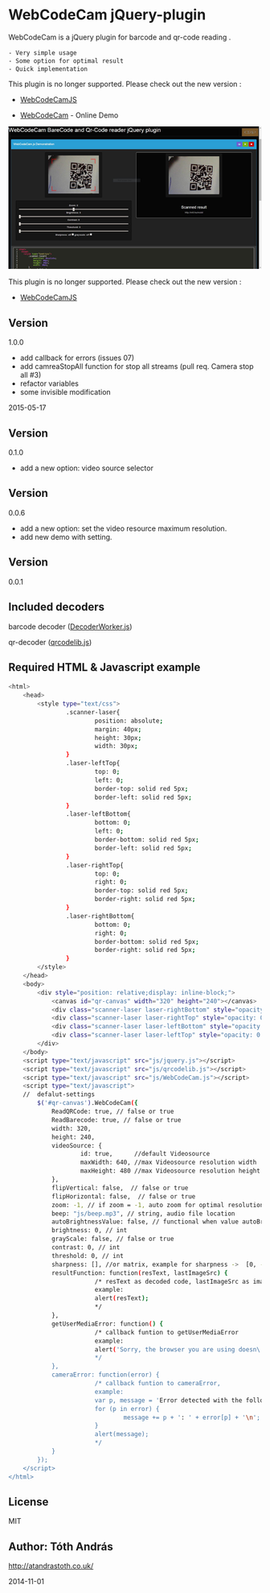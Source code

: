 WebCodeCam jQuery-plugin
========================

WebCodeCam is a jQuery plugin for  barcode and qr-code reading .

    - Very simple usage
    - Some option for optimal result
    - Quick implementation

This plugin is no longer supported.
Please check out the new version :
* [WebCodeCamJS]

* [WebCodeCam] - Online Demo 

<img src = "demo.png"/>

This plugin is no longer supported.
Please check out the new version :
* [WebCodeCamJS]

Version
----

1.0.0

- add callback for errors (issues 07)
- add camreaStopAll function for stop all streams (pull req. Camera stop all #3)
- refactor variables 
- some invisible modification

2015-05-17

Version
----

0.1.0

- add a new option: video source selector

Version
----

0.0.6

- add a new option: set the video resource maximum resolution.
- add new demo with setting.

Version
----

0.0.1

Included decoders
-----------

barcode decoder ([DecoderWorker.js])

qr-decoder ([qrcodelib.js])
 

Required HTML & Javascript example
--------------

```sh
<html>
    <head>
        <style type="text/css">
                .scanner-laser{
                        position: absolute;
                        margin: 40px;
                        height: 30px;
                        width: 30px;
                }
                .laser-leftTop{
                        top: 0;
                        left: 0;
                        border-top: solid red 5px;
                        border-left: solid red 5px; 
                }
                .laser-leftBottom{
                        bottom: 0;
                        left: 0;
                        border-bottom: solid red 5px;
                        border-left: solid red 5px; 
                }
                .laser-rightTop{
                        top: 0;
                        right: 0;
                        border-top: solid red 5px;
                        border-right: solid red 5px;    
                }
                .laser-rightBottom{
                        bottom: 0;
                        right: 0;
                        border-bottom: solid red 5px;
                        border-right: solid red 5px;    
                }
        </style>
    </head>
    <body>
        <div style="position: relative;display: inline-block;">
            <canvas id="qr-canvas" width="320" height="240"></canvas>  // id="qr-canvas" is important!     
            <div class="scanner-laser laser-rightBottom" style="opacity: 0.5;"></div>
            <div class="scanner-laser laser-rightTop" style="opacity: 0.5;"></div>
            <div class="scanner-laser laser-leftBottom" style="opacity: 0.5;"></div>
            <div class="scanner-laser laser-leftTop" style="opacity: 0.5;"></div>
        </div>
    </body>
    <script type="text/javascript" src="js/jquery.js"></script>
    <script type="text/javascript" src="js/qrcodelib.js"></script>
    <script type="text/javascript" src="js/WebCodeCam.js"></script>
    <script type="text/javascript">
    //  defalut-settings
        $('#qr-canvas').WebCodeCam({
            ReadQRCode: true, // false or true
            ReadBarecode: true, // false or true
            width: 320,
            height: 240,
            videoSource: {  
                    id: true,      //default Videosource
                    maxWidth: 640, //max Videosource resolution width
                    maxHeight: 480 //max Videosource resolution height
            },
            flipVertical: false,  // false or true
            flipHorizontal: false,  // false or true
            zoom: -1, // if zoom = -1, auto zoom for optimal resolution else int
            beep: "js/beep.mp3", // string, audio file location
            autoBrightnessValue: false, // functional when value autoBrightnessValue is int
            brightness: 0, // int 
            grayScale: false, // false or true
            contrast: 0, // int 
            threshold: 0, // int 
            sharpness: [], //or matrix, example for sharpness ->  [0, -1, 0, -1, 5, -1, 0, -1, 0]
            resultFunction: function(resText, lastImageSrc) {
                        /* resText as decoded code, lastImageSrc as image source
                        example:
                        alert(resText);
                        */ 
            },
            getUserMediaError: function() {
                        /* callback funtion to getUserMediaError
                        example:
                        alert('Sorry, the browser you are using doesn\'t support getUserMedia');
                        */
            },
            cameraError: function(error) {
                        /* callback funtion to cameraError, 
                        example:
                        var p, message = 'Error detected with the following parameters:\n';
                        for (p in error) {
                                message += p + ': ' + error[p] + '\n';
                        }
                        alert(message);
                        */
            }
        });
    </script>
</html>

```

License
----

MIT

Author: Tóth András
---
http://atandrastoth.co.uk/

2014-11-01

[WebCodeCamJS]:https://github.com/andrastoth/webcodecamjs
[WebCodeCam]:http://atandrastoth.co.uk/main/pages/plugins/codereader/
[DecoderWorker.js]:https://github.com/EddieLa/BarcodeReader
[qrcodelib.js]:https://github.com/LazarSoft/jsqrcode
